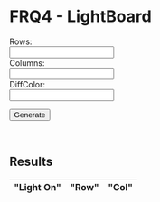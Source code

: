 # FRQ4 - LightBoard

<form id="form1">
<label for="input">Rows:</label><br />
<input type="text" id="row" name="row" /><br />
<label for="input">Columns:</label><br />
<input type="text" id="col" name="col" /><br />
<label for="input">DiffColor:</label><br />
<input type="text" id="dc" name="dc" /><br />

<button type="submit" id="submit-button">Generate</button>
</form>
<!--button onclick="fetchData()">Generate</button-->

<br/>

## Results
<!--- Table of results -->

<table>
  <thead>
    <tr>
      <th>"Light On"</th>
      <th>"Row"</th>
      <th>"Col"</th>
    </tr>
</thead>
<tbody id="ref1">
</tbody>
</table>


<script>
document.getElementById('form1').addEventListener('submit', (event) => {
    event.preventDefault();

    let rows = document.getElementById('row').value;
    let cols = document.getElementById('col').value;
    let dc = document.getElementById('dc').value;
    

const url = 'https://blognorte.tk/api/LightBoard/makeBoard?rows='+rows+'&columns='+cols+'&diffcolor='+dc;
  
    fetch(url, {
      method: 'POST',
      headers:{"Accept":"application/json", "Mode":"no-cors"/*, "Access-Control-Allow-Headers": "*"*/}
        })
        .then(response => response.json())
        .then(json => console.log(json));
        
        getLightBoard();
        
  });

function getLightBoard() 
{
  
    const url1 = 'https://blognorte.tk/api/LightBoard/';
    const resultContainer  = document.getElementById("ref1");

    fetch(url1)
    .then(res => res.json())
  .then((out) => {

     for (const rs of out.data)
  {
      const tr = document.createElement("tr");
      const n1 = document.createElement("td");
      const n2 = document.createElement("td");
      const n3 = document.createElement("td");
      n1.innerHTML = rs.LightOn;
      n2.innerHTML = rs.row;
      n3.innerHTML = rs.column;
      tr.appendChild(n1);
      tr.appendChild(n2);
      tr.appendChild(n3);
      resultContainer.appendChild(tr);
  }

  })
.catch(err => { throw err });
</script>
